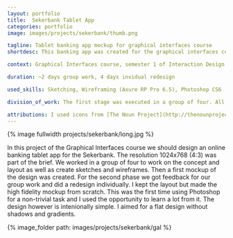 ```yaml
---
layout: portfolio
title:  Sekerbank Tablet App
categories: portfolio
image: images/projects/sekerbank/thumb.png

tagline: Tablet banking app mockup for graphical interfaces course
shortdesc: This banking app was created for the graphical interfaces course of my master. Our group worked on the concept and wireframes together. Later everybody worked on a visual design individually.

context: Graphical Interfaces course, semester 1 of Interaction Design & Methodologies Master

duration: ~2 days group work, 4 days invidual redesign

used_skills: Sketching, Wireframing (Axure RP Pro 6.5), Photoshop CS6

division_of_work: The first stage was executed in a group of four. All of us made sketches and wireframes and two group members later made the first rough Photoshop mockup. In the redesign stage I worked on the high fidelity mockups in Photoshop on my own.

attributions: I used icons from [The Noun Project](http://thenounproject.com). In particular transfer icon by  P.J. Onori, credit cards icon by Hugo Medeiros, payments icon by Ugur Akdemir, money icon by Nick Levesque, personal information icon by Andreas Bjurenborg, help icon from Marc Orro, logout icon by  Brandon Manning
---
```


{% image fullwidth projects/sekerbank/long.jpg %} 

In this project of the Graphical Interfaces course we should design an online banking tablet app for the Sekerbank. The resolution 1024x768 (4:3) was part of the brief. We worked in a group of four to work on the concept and layout as well as create sketches and wireframes. Then a first mockup of the design was created.
For the second phase we got feedback for our group work and did a redesign individually. I kept the layout but made the high fidelity mockup from scratch. This was the first time using Photoshop for a non-trivial task and I used the opportunity to learn a lot from it. The design however is intenionally simple. I aimed for a flat design without shadows and gradients.


{% image_folder path: images/projects/sekerbank/gal %}
